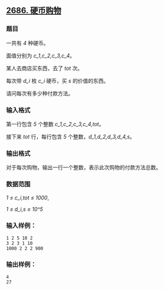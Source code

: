 ## [2686. 硬币购物](https://www.acwing.com/problem/content/2688/)

### 题目

一共有 *4* 种硬币。

面值分别为 *c_1,c_2,c_3,c_4*。

某人去商店买东西，去了 *tot* 次。

每次带 *d_i* 枚 *c_i* 硬币，买 *s* 的价值的东西。

请问每次有多少种付款方法。

### 输入格式

第一行包含 *5* 个整数 *c_1,c_2,c_3,c_4,tot*。

接下来 *tot* 行，每行包含 *5* 个整数，*d_1,d_2,d_3,d_4,s*。

### 输出格式

对于每次购物，输出一行一个整数，表示此次购物的付款方法总数。

### 数据范围

*1 ≤ c_i,tot ≤ 1000*,

*1 ≤ d_i,s ≤ 10^5*

### 输入样例：

```
1 2 5 10 2
3 2 3 1 10
1000 2 2 2 900
```

### 输出样例：

```
4
27
```
